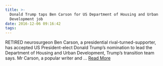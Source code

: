 ```yaml
---
title: >-
  Donald Trump taps Ben Carson for US Department of Housing and Urban
  Development job
date: 2016-12-06 09:16:42
tags:
---
```

RETIRED neurosurgeon Ben Carson, a presidential rival-turned-supporter, has accepted US President-elect Donald Trump’s nomination to lead the Department of Housing and Urban Development, Trump’s transition team says. Mr Carson, a popular writer and ...
[Read More](http://www.news.com.au/world/north-america/donald-trump-taps-ben-carson-for-us-department-of-housing-and-urban-development-job/news-story/74950354b5b8479f7c3aff9958349057)